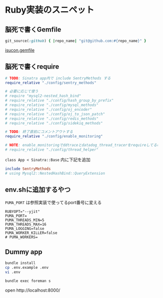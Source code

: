 # Ruby実装のスニペット
## 脳死で書くGemfile
```ruby
git_source(:github) { |repo_name| "git@github.com:#{repo_name}" }
```

[isucon.gemfile](isucon.gemfile)

## 脳死で書くrequire
```ruby
# TODO: Sinatra app内で include SentryMethods する
require_relative "./config/sentry_methods"

# 必要に応じて使う
# require "mysql2-nested_hash_bind"
# require_relative "./config/hash_group_by_prefix"
# require_relative "./config/mysql_methods"
# require_relative "./config/oj_encoder"
# require_relative "./config/oj_to_json_patch"
# require_relative "./config/redis_methods"
# require_relative "./config/sidekiq_methods"

# TODO: 終了直前にコメントアウトする
require_relative "./config/enable_monitoring"

# NOTE: enable_monitoringでddtraceとdatadog_thread_tracerをrequireしてるのでenable_monitoringをrequireした後でrequireする必要がある
# require_relative "./config/thread_helper"
```

`class App < Sinatra::Base` 内に下記を追加

```ruby
include SentryMethods
# using Mysql2::NestedHashBind::QueryExtension
```

## env.shに追加するやつ
`PUMA_PORT` は参照実装で使ってるport番号に変える

```
RUBYOPT="--yjit"
PUMA_PORT=
PUMA_THREADS_MIN=5
PUMA_THREADS_MAX=16
PUMA_LOGGING=false
PUMA_WORKER_KILLER=false
# PUMA_WORKERS=
```

## Dummy app
```bash
bundle install
cp .env.example .env
vi .env

bundle exec foreman s
```

open http://localhost:8000/
